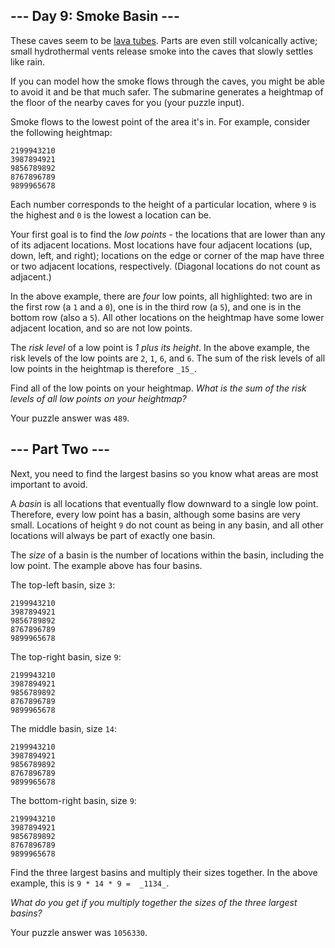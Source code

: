 
## --- Day 9: Smoke Basin ---

These caves seem to be  [lava tubes](https://en.wikipedia.org/wiki/Lava_tube). Parts are even still volcanically active; small hydrothermal vents release smoke into the caves that slowly  settles like rain.

If you can model how the smoke flows through the caves, you might be able to avoid it and be that much safer. The submarine generates a heightmap of the floor of the nearby caves for you (your puzzle input).

Smoke flows to the lowest point of the area it's in. For example, consider the following heightmap:

```
2199943210
3987894921
9856789892
8767896789
9899965678
```

Each number corresponds to the height of a particular location, where  `9`  is the highest and  `0`  is the lowest a location can be.

Your first goal is to find the  _low points_  - the locations that are lower than any of its adjacent locations. Most locations have four adjacent locations (up, down, left, and right); locations on the edge or corner of the map have three or two adjacent locations, respectively. (Diagonal locations do not count as adjacent.)

In the above example, there are  _four_  low points, all highlighted: two are in the first row (a  `1`  and a  `0`), one is in the third row (a  `5`), and one is in the bottom row (also a  `5`). All other locations on the heightmap have some lower adjacent location, and so are not low points.

The  _risk level_  of a low point is  _1 plus its height_. In the above example, the risk levels of the low points are  `2`,  `1`,  `6`, and  `6`. The sum of the risk levels of all low points in the heightmap is therefore  `_15_`.

Find all of the low points on your heightmap.  _What is the sum of the risk levels of all low points on your heightmap?_

Your puzzle answer was  `489`.

## --- Part Two ---

Next, you need to find the largest basins so you know what areas are most important to avoid.

A  _basin_  is all locations that eventually flow downward to a single low point. Therefore, every low point has a basin, although some basins are very small. Locations of height  `9`  do not count as being in any basin, and all other locations will always be part of exactly one basin.

The  _size_  of a basin is the number of locations within the basin, including the low point. The example above has four basins.

The top-left basin, size  `3`:

```
2199943210
3987894921
9856789892
8767896789
9899965678
```

The top-right basin, size  `9`:

```
2199943210
3987894921
9856789892
8767896789
9899965678
```

The middle basin, size  `14`:

```
2199943210
3987894921
9856789892
8767896789
9899965678
```

The bottom-right basin, size  `9`:

```
2199943210
3987894921
9856789892
8767896789
9899965678
```

Find the three largest basins and multiply their sizes together. In the above example, this is  `9 * 14 * 9 =  _1134_`.

_What do you get if you multiply together the sizes of the three largest basins?_

Your puzzle answer was  `1056330`.